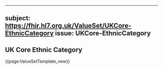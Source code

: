 
---
subject: https://fhir.hl7.org.uk/ValueSet/UKCore-EthnicCategory
issue: UKCore-EthnicCategory
---
## UK Core Ethnic Category

{{page:ValueSetTemplate_new}}
    
